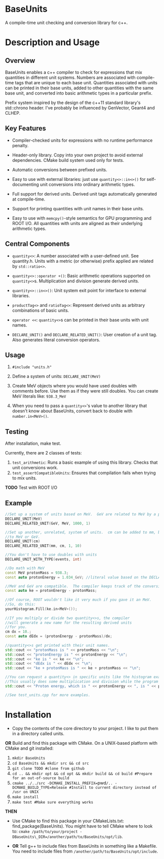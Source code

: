# BaseUnits
A compile-time unit checking and conversion library for c++.

# Description and Usage
## Overview
BaseUnits enables a c++ compiler to check for expressions that mix
quantities in different unit systems.  Numbers are associated with
compile-time tags that are unique to each base unit.  Quantities 
associated with units can be printed in their base units, added to
other quantities with the same base unit, and converted into basic
arithmetic types in a particular prefix.

Prefix system inspired by the design of the c++11 standard library's
std::chrono header.  I've probably be influenced by GenVector, Geant4
and CLHEP.

## Key Features
 - Compiler-checked units for expressions with no runtime performance
   penalty.

 - Header-only library.  Copy into your own project to avoid external
   dependencies.  CMake build system used only for tests.

 - Automatic conversions between prefixed units.

 - Easy to use with external libraries: just use `quantity<>::in<>()` for
   self-documenting unit conversions into ordinary arithmetic types.

 - Full support for derived units.  Derived unit tags automatically
   generated at compile-time.

 - Support for printing quantities with unit names in their base units.

 - Easy to use with `memcpy()`-style semantics for GPU programming and
   ROOT I/O.  All quantities with units are aligned as their underlying
   arithmetic types.

## Central Components
 - `quantity<>`: A number associated with a user-defined unit.  See quantity.h.
                 Units with a metric (or otherwise) prefix applied are related
                 by `std::ratio<>`.

 - `quantity<>::operator +()`: Basic arithmetic operations supported on
                               `quantity<>`s.  Multiplication and division
                               generate derived units.

 - `quantity<>::in<>()`: Unit system exit point for interface to external
                         libraries.

 - `productTag<>` and `ratioTag<>`: Represent derived units as arbitrary combinations
                                    of basic units.

 - `operator <<`: `quantity<>`s can be printed in their base units with unit names.

 - `DECLARE_UNIT()` and `DECLARE_RELATED_UNIT()`: User creation of a unit tag.  Also
                                                  generates literal conversion operators.

## Usage
1. `#include "units.h"`

2. Define a system of units: `DECLARE_UNIT(MeV)`

3. Create MeV objects where you would have used doubles with comments before.
   Use them as if they were still doubles.  You can create MeV literals like: `938.3_MeV`
 
4. When you need to pass a `quantity<>`'s value to another library that doesn't
   know about BaseUnits, convert back to double with `number.in<MeV>()`.

## Testing
After installation, make test.

Currently, there are 2 classes of tests:
1. `test_arithmetic`: Runs a basic example of using this library.  Checks that unit conversions work.
2. `test_assertCompatibleUnits`: Ensures that compilation fails when trying to mix units.

**TODO** Test with ROOT I/O

## Example
```c++
//Set up a system of units based on MeV.  GeV are related to MeV by a prefix.
DECLARE_UNIT(MeV)
DECLARE_RELATED_UNIT(GeV, MeV, 1000, 1)

//Set up another, unrelated, system of units.  cm can be added to mm, but not
//to MeV or GeV.
DECLARE_UNIT(cm)
DECLARE_RELATED_UNIT(mm, cm, 1, 10)

//You don't have to use doubles with units
DECLARE_UNIT_WITH_TYPE(events, int)

//Do math with MeV
const MeV protonMass = 938.3;
const auto protonEnergy = 1.034_GeV; //literal value based on the DECLARE_RELATED_UNIT() macro above

//MeV and GeV are compatible.  The compiler keeps track of the conversion. 
const auto ke = protonEnergy - protonMass;
  
//Of course, ROOT wouldn't like it very much if you gave it an MeV.
//So, do this:
yourHistogram.Fill(ke.in<MeV>());
  
//If you multiply or divide two quantity<>s, the compiler
//will generate a new name for the resulting derived units
//for you.
cm dx = 10.;
const auto dEdx = (protonEnergy - protonMass)/dx;
 
//quantity<>s get printed with their unit names.
std::cout << "protonMass is " << protonMass << "\n";
std::cout << "protonEnergy is " << protonEnergy << "\n";
std::cout << "ke is " << ke << "\n";
std::cout << "dEdx is " << dEdx << "\n";
std::cout << "ke + protonMass is " << ke + protonMass << "\n";

//You can request a quantity<> in specific units like the histogram example above.
//This usually does some multiplication and division while the program is running.
std::cout << "Proton energy, which is " << protonEnergy << ", is " << protonEnergy.in<MeV>() << " in MeV\n";

//See test_units.cpp for more examples.
```

# Installation
 - Copy the contents of the core directory to your project.  I like to put them in
   a directory called units.

  **OR** Build and find this package with CMake.  On a UNIX-based platform with CMake
         and git installed:
  1. `mkdir BaseUnits`
  2. `cd BaseUnits && mkdir src && cd src`
  3. `git clone TODO #clone from github`
  4. `cd .. && mkdir opt && cd opt && mkdir build && cd build #Prepare for an out-of-source build`
  6. `cmake ../../src -DCMAKE_INSTALL_PREFIX=`pwd`/.. -DCMAKE_BUILD_TYPE=Release #Install to current directory instead of /usr on UNIX`
  7. `make install`
  8. `make test #Make sure everything works`

  **THEN**

 - Use CMake to find this package in your CMakeLists.txt: find\_package(BaseUnits).
   You might have to tell CMake where to look to:
   `cmake /path/to/your/project -DBaseUnits\_DIR=/another/path/to/BaseUnits/opt/lib`.

 - **OR** Tell g++ to include files from BaseUnits in something like a Makefile.  You need to
   include files from `/another/path/to/BaseUnits/opt/include`.
